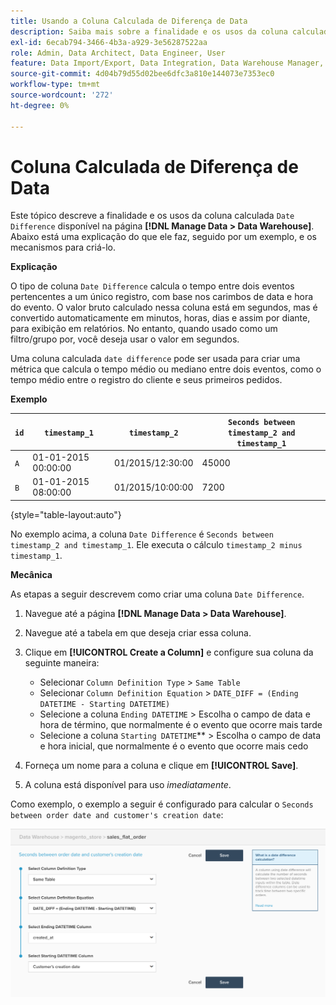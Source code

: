 ```yaml
---
title: Usando a Coluna Calculada de Diferença de Data
description: Saiba mais sobre a finalidade e os usos da coluna calculada Diferença de datas.
exl-id: 6ecab794-3466-4b3a-a929-3e56287522aa
role: Admin, Data Architect, Data Engineer, User
feature: Data Import/Export, Data Integration, Data Warehouse Manager, Commerce Tables
source-git-commit: 4d04b79d55d02bee6dfc3a810e144073e7353ec0
workflow-type: tm+mt
source-wordcount: '272'
ht-degree: 0%

---
```


# Coluna Calculada de Diferença de Data

Este tópico descreve a finalidade e os usos da coluna calculada `Date Difference` disponível na página **[!DNL Manage Data > Data Warehouse]**. Abaixo está uma explicação do que ele faz, seguido por um exemplo, e os mecanismos para criá-lo.

**Explicação**

O tipo de coluna `Date Difference` calcula o tempo entre dois eventos pertencentes a um único registro, com base nos carimbos de data e hora do evento. O valor bruto calculado nessa coluna está em segundos, mas é convertido automaticamente em minutos, horas, dias e assim por diante, para exibição em relatórios. No entanto, quando usado como um filtro/grupo por, você deseja usar o valor em segundos.

Uma coluna calculada `date difference` pode ser usada para criar uma métrica que calcula o tempo médio ou mediano entre dois eventos, como o tempo médio entre o registro do cliente e seus primeiros pedidos.

**Exemplo**

| **`id`** | **`timestamp_1`** | **`timestamp_2`** | **`Seconds between timestamp_2 and timestamp_1`** |
|--- |--- |--- |--- |
| `A` | 01-01-2015 00:00:00 | 01/2015/12:30:00 | 45000 |
| `B` | 01-01-2015 08:00:00 | 01/2015/10:00:00 | 7200 |

{style="table-layout:auto"}


No exemplo acima, a coluna `Date Difference` é `Seconds between timestamp_2 and timestamp_1`. Ele executa o cálculo `timestamp_2 minus timestamp_1`.

**Mecânica**

As etapas a seguir descrevem como criar uma coluna `Date Difference`.

1. Navegue até a página **[!DNL Manage Data > Data Warehouse]**.
1. Navegue até a tabela em que deseja criar essa coluna.
1. Clique em **[!UICONTROL Create a Column]** e configure sua coluna da seguinte maneira:
   * Selecionar `Column Definition Type` > `Same Table`
   * Selecionar `Column Definition Equation` > `DATE_DIFF = (Ending DATETIME - Starting DATETIME)`
   * Selecione a coluna `Ending DATETIME` > Escolha o campo de data e hora de término, que normalmente é o evento que ocorre mais tarde
   * Selecione a coluna `Starting DATETIME`** > Escolha o campo de data e hora inicial, que normalmente é o evento que ocorre mais cedo

1. Forneça um nome para a coluna e clique em **[!UICONTROL Save]**.
1. A coluna está disponível para uso *imediatamente*.

Como exemplo, o exemplo a seguir é configurado para calcular o `Seconds between order date and customer's creation date`:

![Configuração de cálculo da diferença de datas mostrando seleções de coluna datetime](../../assets/date_diff.png)
